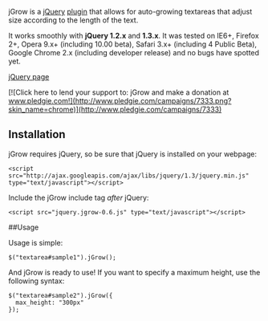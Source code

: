 jGrow is a [jQuery](http://jquery.com) [plugin](http://plugins.jquery.com) that allows for auto-growing textareas that adjust size according to the length of the text.
        
It works smoothly with **jQuery 1.2.x** and **1.3.x**. It was tested on IE6+, Firefox 2+, Opera 9.x+ (including 10.00 beta), Safari 3.x+ (including 4 Public Beta), Google Chrome 2.x (including developer release) and no bugs have spotted yet.
        
[jQuery page](http://plugins.jquery.com/project/jGrow)

[![Click here to lend your support to: jGrow and make a donation at www.pledgie.com!](http://www.pledgie.com/campaigns/7333.png?skin_name=chrome)](http://www.pledgie.com/campaigns/7333)

## Installation

jGrow requires jQuery, so be sure that jQuery is installed on your webpage:

    <script src="http://ajax.googleapis.com/ajax/libs/jquery/1.3/jquery.min.js" type="text/javascript"></script>
        
Include the jGrow include tag *after* jQuery:

    <script src="jquery.jgrow-0.6.js" type="text/javascript"></script>
        
##Usage

Usage is simple:

    $("textarea#sample1").jGrow();
        
And jGrow is ready to use!  If you want to specify a maximum height, use the following syntax:

    $("textarea#sample2").jGrow({
      max_height: "300px"
    });
